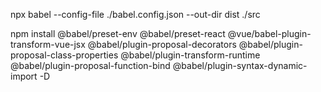 npx babel --config-file ./babel.config.json --out-dir dist ./src

npm install @babel/preset-env @babel/preset-react @vue/babel-plugin-transform-vue-jsx @babel/plugin-proposal-decorators @babel/plugin-proposal-class-properties @babel/plugin-transform-runtime @babel/plugin-proposal-function-bind @babel/plugin-syntax-dynamic-import -D